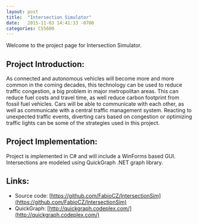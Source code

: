 ```yaml
---
layout: post
title:  "Intersection Simulator"
date:   2015-11-03 14:41:33 -0700
categories: CS5600
---
```

Welcome to the project page for Intersection Simulator.

## Project Introduction:

As connected and autonomous vehicles will become more and more common in the coming decades, this technology can be used to reduce traffic congestion, a big problem in major metropolitan areas. This can reduce fuel costs and travel time, as well reduce carbon footprint from fossil fuel vehicles. Cars will be able to communicate with each other, as well as communicate with a central traffic management system. Reacting to unexpected traffic events, diverting cars based on congestion or optimizing traffic lights can be some of the strategies used in this project.

## Project Implementation:
Project is implemented in C# and will include a WinForms based GUI. Intersections are modeled using QuickGraph .NET graph library.

## Links:
* Source code: [https://github.com/FabioCZ/IntersectionSim](https://github.com/FabioCZ/IntersectionSim)
* QuickGraph: [http://quickgraph.codeplex.com/](http://quickgraph.codeplex.com/)
